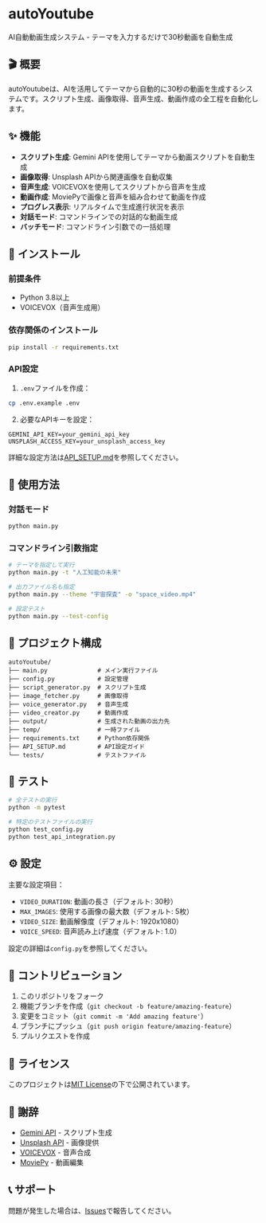 # autoYoutube

AI自動動画生成システム - テーマを入力するだけで30秒動画を自動生成

## 🎬 概要

autoYoutubeは、AIを活用してテーマから自動的に30秒の動画を生成するシステムです。スクリプト生成、画像取得、音声生成、動画作成の全工程を自動化します。

## ✨ 機能

- **スクリプト生成**: Gemini APIを使用してテーマから動画スクリプトを自動生成
- **画像取得**: Unsplash APIから関連画像を自動収集
- **音声生成**: VOICEVOXを使用してスクリプトから音声を生成
- **動画作成**: MoviePyで画像と音声を組み合わせて動画を作成
- **プログレス表示**: リアルタイムで生成進行状況を表示
- **対話モード**: コマンドラインでの対話的な動画生成
- **バッチモード**: コマンドライン引数での一括処理

## 🚀 インストール

### 前提条件

- Python 3.8以上
- VOICEVOX（音声生成用）

### 依存関係のインストール

```bash
pip install -r requirements.txt
```

### API設定

1. `.env`ファイルを作成：
```bash
cp .env.example .env
```

2. 必要なAPIキーを設定：
```
GEMINI_API_KEY=your_gemini_api_key
UNSPLASH_ACCESS_KEY=your_unsplash_access_key
```

詳細な設定方法は[API_SETUP.md](API_SETUP.md)を参照してください。

## 📖 使用方法

### 対話モード

```bash
python main.py
```

### コマンドライン引数指定

```bash
# テーマを指定して実行
python main.py -t "人工知能の未来"

# 出力ファイル名も指定
python main.py --theme "宇宙探査" -o "space_video.mp4"

# 設定テスト
python main.py --test-config
```

## 📁 プロジェクト構成

```
autoYoutube/
├── main.py              # メイン実行ファイル
├── config.py            # 設定管理
├── script_generator.py  # スクリプト生成
├── image_fetcher.py     # 画像取得
├── voice_generator.py   # 音声生成
├── video_creator.py     # 動画作成
├── output/              # 生成された動画の出力先
├── temp/                # 一時ファイル
├── requirements.txt     # Python依存関係
├── API_SETUP.md         # API設定ガイド
└── tests/               # テストファイル
```

## 🧪 テスト

```bash
# 全テストの実行
python -m pytest

# 特定のテストファイルの実行
python test_config.py
python test_api_integration.py
```

## ⚙️ 設定

主要な設定項目：

- `VIDEO_DURATION`: 動画の長さ（デフォルト: 30秒）
- `MAX_IMAGES`: 使用する画像の最大数（デフォルト: 5枚）
- `VIDEO_SIZE`: 動画解像度（デフォルト: 1920x1080）
- `VOICE_SPEED`: 音声読み上げ速度（デフォルト: 1.0）

設定の詳細は`config.py`を参照してください。

## 🤝 コントリビューション

1. このリポジトリをフォーク
2. 機能ブランチを作成（`git checkout -b feature/amazing-feature`）
3. 変更をコミット（`git commit -m 'Add amazing feature'`）
4. ブランチにプッシュ（`git push origin feature/amazing-feature`）
5. プルリクエストを作成

## 📝 ライセンス

このプロジェクトは[MIT License](LICENSE)の下で公開されています。

## 🙏 謝辞

- [Gemini API](https://ai.google.dev/) - スクリプト生成
- [Unsplash API](https://unsplash.com/developers) - 画像提供
- [VOICEVOX](https://voicevox.hiroshiba.jp/) - 音声合成
- [MoviePy](https://zulko.github.io/moviepy/) - 動画編集

## 📞 サポート

問題が発生した場合は、[Issues](https://github.com/your-username/autoYoutube/issues)で報告してください。